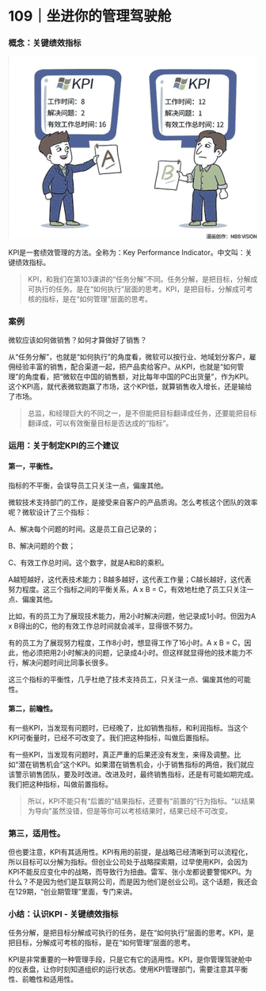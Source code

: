 # 109｜坐进你的管理驾驶舱

### 概念：关键绩效指标

![](img/b0f01644969e35650872ebf0ae0a3848.jpg)

KPI是一套绩效管理的方法。全称为：Key Performance Indicator。中文叫：关键绩效指标。

> KPI，和我们在第103课讲的“任务分解”不同。任务分解，是把目标，分解成可执行的任务。是在“如何执行”层面的思考。KPI，是把目标，分解成可考核的指标，是在“如何管理”层面的思考。

### 案例

微软应该如何做销售？如何才算做好了销售？

从“任务分解”，也就是“如何执行”的角度看，微软可以按行业、地域划分客户，雇佣经验丰富的销售，配合渠道一起，把产品卖给客户。从KPI，也就是“如何管理”的角度看，把“微软在中国的销售额，对比每年中国的PC出货量”，作为KPI。这个KPI高，就代表微软跑赢了市场，这个KPI低，就算销售收入增长，还是输给了市场。

> 总监，和经理巨大的不同之一，是不但能把目标翻译成任务，还要能把目标翻译成，可以有效衡量目标是否达成的“指标”。

### 运用：关于制定KPI的三个建议

#### 第一，平衡性。

指标的不平衡，会误导员工只关注一点，偏废其他。

微软技术支持部门的工作，是接受来自客户的产品质询。怎么考核这个团队的效率呢？微软设计了三个指标：

A、解决每个问题的时间。这是员工自己记录的；

B、解决问题的个数；

C、有效工作总时间。这个数字，就是A和B的乘积。

A越短越好，这代表技术能力；B越多越好，这代表工作量；C越长越好，这代表努力程度。这三个指标之间的平衡关系，A x B = C，有效地杜绝了员工只关注一点、偏废其他。

比如，有的员工为了展现技术能力，用2小时解决问题，他记录成1小时。但因为A x B得出的C，他的有效工作总时间就会减半，显得很不努力。

有的员工为了展现努力程度，工作8小时，想显得工作了16小时。A x B = C，因此，他必须把用2小时解决的问题，记录成4小时。但这样就显得他的技术能力不行，解决问题时间比同事长很多。

这三个指标的平衡性，几乎杜绝了技术支持员工，只关注一点、偏废其他的可能性。

#### 第二，前瞻性。

有一些KPI，当发现有问题时，已经晚了，比如销售指标，和利润指标。当这个KPI可衡量时，已经不可改变了。我们把这种指标，叫做后置指标。

有一些KPI，当发现有问题时，真正严重的后果还没有发生，来得及调整。比如“潜在销售机会”这个KPI。如果潜在销售机会，小于销售指标的两倍，我们就应该警示销售团队，要及时改进。改进及时，最终销售指标，还是有可能如期完成。我们把这种指标，叫做前置指标。

> 所以，KPI不能只有“后置的”结果指标，还要有“前置的”行为指标。“以结果为导向”虽然没错，但是等你可以考核结果时，结果已经不可改变。

### 第三，适用性。

但也要注意，KPI有其适用性。KPI有用的前提，是战略已经清晰到可以流程化，所以目标可以分解为指标。但创业公司处于战略探索期，过早使用KPI，会因为KPI不能反应变化中的战略，而导致行为扭曲。雷军、张小龙都说要警惕KPI。为什么？不是因为他们是互联网公司，而是因为他们是创业公司。这个话题，我还会在129期，“创业期管理”里面，专门来讲。

### 小结：认识KPI - 关键绩效指标

任务分解，是把目标分解成可执行的任务，是在“如何执行”层面的思考。KPI，是把目标，分解成可考核的指标，是在“如何管理”层面的思考。

KPI是非常重要的一种管理手段，只是它有它的适用性。KPI，是你管理驾驶舱中的仪表盘，让你时刻知道组织的运行状态。使用KPI管理部门，需要注意其平衡性、前瞻性和适用性。